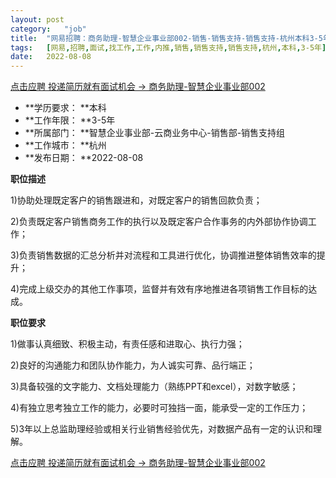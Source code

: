 ```yaml
---
layout:	post
category:	"job"
title:	"网易招聘：商务助理-智慧企业事业部002-销售-销售支持-销售支持-杭州本科3-5年"
tags:	[网易,招聘,面试,找工作,工作,内推,销售,销售支持,销售支持,杭州,本科,3-5年]
date:	2022-08-08
---
```


[点击应聘 投递简历就有面试机会 ->  商务助理-智慧企业事业部002](http://mobile.bole.netease.com/bole/boleDetail?id=33417&employeeId=346f03c3cda5f04c&key=all)



- **学历要求： **本科
- **工作年限： **3-5年
- **所属部门： **智慧企业事业部-云商业务中心-销售部-销售支持组
- **工作城市： **杭州
- **发布日期： **2022-08-08



**职位描述**

1)协助处理既定客户的销售跟进和，对既定客户的销售回款负责；

2)负责既定客户销售商务工作的执行以及既定客户合作事务的内外部协作协调工作；

3)负责销售数据的汇总分析并对流程和工具进行优化，协调推进整体销售效率的提升；

4)完成上级交办的其他工作事项，监督并有效有序地推进各项销售工作目标的达成。



**职位要求**

1)做事认真细致、积极主动，有责任感和进取心、执行力强；

2)良好的沟通能力和团队协作能力，为人诚实可靠、品行端正；

3)具备较强的文字能力、文档处理能力（熟练PPT和excel），对数字敏感；

4)有独立思考独立工作的能力，必要时可独挡一面，能承受一定的工作压力；

5)3年以上总监助理经验或相关行业销售经验优先，对数据产品有一定的认识和理解。



[点击应聘 投递简历就有面试机会 ->  商务助理-智慧企业事业部002](http://mobile.bole.netease.com/bole/boleDetail?id=33417&employeeId=346f03c3cda5f04c&key=all)